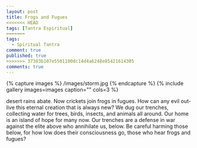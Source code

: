 ```yaml
---
layout: post
title: Frogs and Fugues
<<<<<<< HEAD
tags: [Tantra Espiritual]
=======
tags: 
  - Spiritual Tantra
comment: true
published: true
>>>>>>> 37383b107e5501100dc14d4a6248e85421614305
comments: true
---
```


{% capture images %}
	/images/storm.jpg
{% endcapture %}
{% include gallery images=images caption="" cols=3 %}

desert rains abate. Now crickets join frogs in fugues.
How can any evil out-live this eternal creation that is always new?
We dug our trenches, collecting water for trees,
birds, insects, and animals all around.
Our home is an island of hope for many now.
Our trenches are a defense in war
against the elite above who annihilate us, below.
Be careful harming those below, for how low does their consciousness go,
those who hear frogs and fugues?

